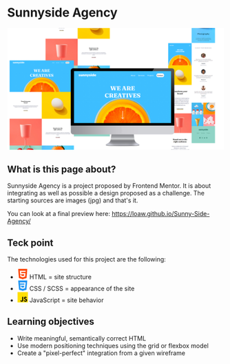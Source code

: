 # Sunnyside Agency

![alt text](./assets/img/photos/Sunnyside_pres1.png)

## What is this page about?

Sunnyside Agency is a project proposed by Frontend Mentor. 
It is about integrating as well as possible a design proposed as a challenge.
The starting sources are images (jpg) and that's it.

You can look at a final preview here: https://loaw.github.io/Sunny-Side-Agency/

## Teck point
The technologies used for this project are the following: 
- <img src="./assets/img/icons/html-5.png" alt="html icon" width='5%'> HTML = site structure
- <img src="./assets/img/icons/css-3.png" alt="html icon" width='5%'> CSS / SCSS = appearance of the site
- <img src="./assets/img/icons/js.png" alt="html icon" width='5%'> JavaScript = site behavior

## Learning objectives
- Write meaningful, semantically correct HTML
- Use modern positioning techniques using the grid or flexbox model
- Create a "pixel-perfect" integration from a given wireframe